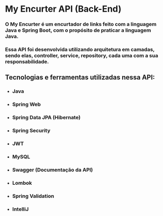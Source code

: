 # My Encurter API (Back-End)
### O My Encurter é um encurtador de links feito com a linguagem Java e Spring Boot, com o propósito de praticar a linguagem Java.

### Essa API foi desenvolvida utilizando arquitetura em camadas, sendo elas, controller, service, repository, cada uma com a sua responsabilidade.

## Tecnologias e ferramentas utilizadas nessa API:
- ### Java
- ### Spring Web
- ### Spring Data JPA (Hibernate)
- ### Spring Security
- ### JWT
- ### MySQL
- ### Swagger (Documentação da API)
- ### Lombok
- ### Spring Validation
- ### IntelliJ
